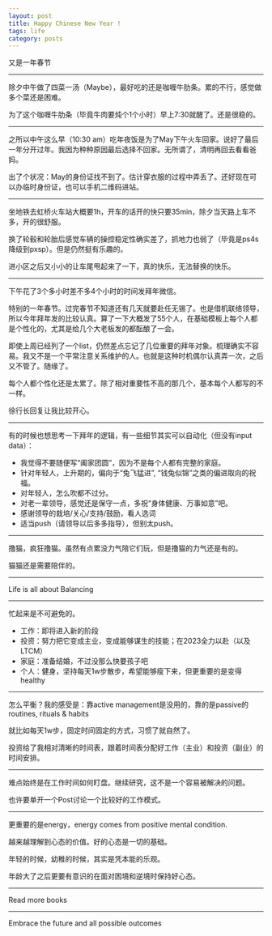 ```yaml
---
layout: post
title: Happy Chinese New Year !
tags: life
category: posts
---
```


又是一年春节

---

除夕中午做了四菜一汤（Maybe），最好吃的还是咖喱牛肋条。累的不行，感觉做多个菜还是困难。

为了这个咖喱牛肋条（毕竟牛肉要炖个1个小时）早上7:30就醒了。还是很稳的。

---

之所以中午这么早（10:30 am）吃年夜饭是为了May下午火车回家。说好了最后一年分开过年。我因为种种原因最后选择不回家。无所谓了，清明再回去看看爸妈。

出了个状况：May的身份证找不到了。估计穿衣服的过程中弄丢了。还好现在可以办临时身份证，也可以手机二维码进站。

---

坐地铁去虹桥火车站大概要1h，开车的话开的快只要35min，除夕当天路上车不多，开的很舒服。

换了轮毂和轮胎后感觉车辆的操控稳定性确实差了，抓地力也弱了（毕竟是ps4s降级到pxsp）。但是仍然挺有乐趣的。

进小区之后又小小的让车尾甩起来了一下，真的快乐，无法替换的快乐。

---

下午花了3个多小时差不多4个小时的时间发拜年微信。

特别的一年春节。过完春节不知道还有几天就要赴任无锡了。也是借机联络领导，所以今年拜年发的比较认真。算了一下大概发了55个人，在基础模板上每个人都是个性化的，尤其是给几个大老板发的都酝酿了一会。

即使上周已经列了一个list，仍然差点忘记了几位重要的拜年对象。梳理确实不容易。我又不是一个平常注意关系维护的人。也就是这种时机偶尔认真弄一次，之后又不管了。随缘了。

每个人都个性化还是太累了。除了相对重要性不高的那几个，基本每个人都写的不一样。

徐行长回复让我比较开心。

---

有的时候也想思考一下拜年的逻辑，有一些细节其实可以自动化（但没有input data）：

  - 我觉得不要随便写“阖家团圆”，因为不是每个人都有完整的家庭。
  - 针对年轻人，上升期的，偏向于“兔飞猛进”, “钱兔似锦”之类的偏进取向的祝福。
  - 对年轻人，怎么吹都不过分。
  - 对老一辈领导，感觉还是保守一点，多祝“身体健康、万事如意”吧。
  - 感谢领导的栽培/关心/支持/鼓励，看人选词
  - 适当push（请领导以后多多指导），但别太push。

---

撸猫，疯狂撸猫。虽然有点累没力气陪它们玩，但是撸猫的力气还是有的。

猫猫还是需要陪伴的。

---

Life is all about Balancing

---

忙起来是不可避免的。

  - 工作：即将进入新的阶段
  - 投资：努力把它变成主业，变成能够谋生的技能；在2023全力以赴（以及LTCM）
  - 家庭：准备结婚，不过没那么快要孩子吧
  - 个人：健身，坚持每天1w步散步，希望能够瘦下来，但更重要的是变得healthy

---

怎么平衡？我的感受是：靠active management是没用的，靠的是passive的routines, rituals & habits

就比如每天1w步，固定时间固定的方式，习惯了就自然了。

投资给了我相对清晰的时间表，跟着时间表分配好工作（主业）和投资（副业）的时间安排。

---

难点始终是在工作时间如何盯盘。继续研究，这不是一个容易被解决的问题。

也许要单开一个Post讨论一个比较好的工作模式。

---

更重要的是energy，energy comes from positive mental condition.

越来越理解到心态的价值。好的心态是一切的基础。

年轻的时候，幼稚的时候，其实是凭本能的乐观。

年龄大了之后更要有意识的在面对困境和逆境时保持好心态。

---

Read more books


---

Embrace the future and all possible outcomes
